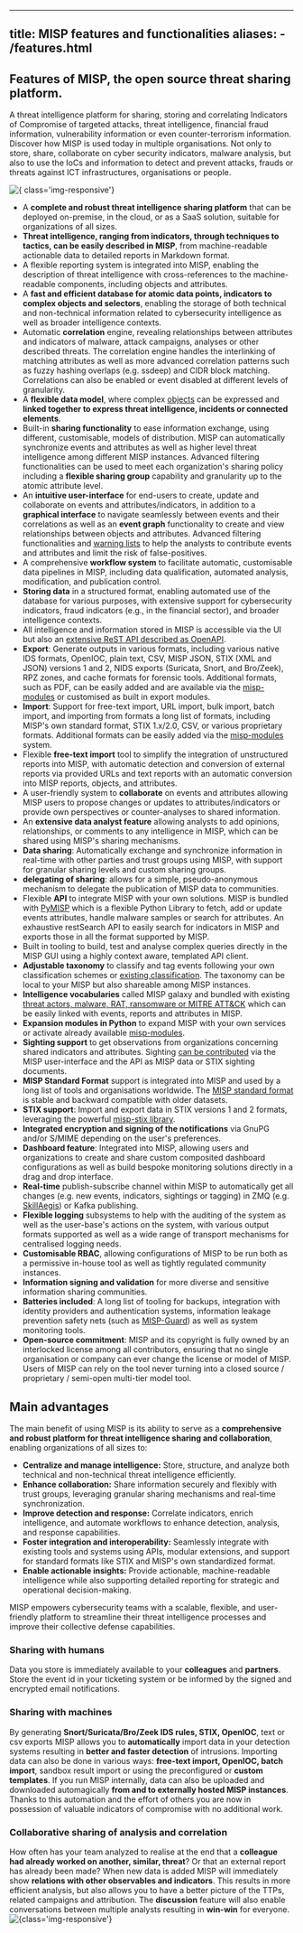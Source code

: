 
---
title: MISP features and functionalities
aliases:
    - /features.html
---

## Features of MISP, the open source threat sharing platform. 

A threat intelligence platform for sharing, storing and correlating Indicators of Compromise of targeted attacks, threat intelligence, financial fraud information, vulnerability information or even counter-terrorism information. Discover how MISP is used today in multiple organisations. Not only to store, share, collaborate on cyber security indicators, malware analysis, but also to use the IoCs and information to detect and prevent attacks, frauds or threats against ICT infrastructures, organisations or people.</header>

![](/img/banner.jpg "{ class='img-responsive'}") 

- A **complete and robust threat intelligence sharing platform** that can be deployed on-premise, in the cloud, or as a SaaS solution, suitable for organizations of all sizes. 
- **Threat intelligence, ranging from indicators, through techniques to tactics, can be easily described in MISP**, from machine-readable actionable data to detailed reports in Markdown format.
- A flexible reporting system is integrated into MISP, enabling the description of threat intelligence with cross-references to the machine-readable components, including objects and attributes.
- A **fast and efficient database for atomic data points, indicators to complex objects and selectors**, enabling the storage of both technical and non-technical information related to cybersecurity intelligence as well as broader intelligence contexts.
- Automatic **correlation** engine, revealing relationships between attributes and indicators of malware, attack campaigns, analyses or other described threats. The correlation engine handles the interlinking of matching attributes as well as more advanced correlation patterns such as fuzzy hashing overlaps (e.g. ssdeep) and CIDR block matching. Correlations can also be enabled or event disabled at different levels of granularity.
- A **flexible data model**, where complex [objects](https://www.misp-project.org/objects.html) can be expressed and **linked together to express threat intelligence, incidents or connected elements**.
- Built-in **sharing functionality** to ease information exchange, using different, customisable, models of distribution. MISP can automatically synchronize events and attributes as well as higher level threat intelligence among different MISP instances. Advanced filtering functionalities can be used to meet each organization's sharing policy including a **flexible sharing group** capability and granularity up to the atomic attribute level.
- An **intuitive user-interface** for end-users to create, update and collaborate on events and attributes/indicators, in addition to a **graphical interface** to navigate seamlessly between events and their correlations as well as an **event graph** functionality to create and view relationships between objects and attributes. Advanced filtering functionalities and [warning lists](https://github.com/MISP/misp-warninglists) to help the analysts to contribute events and attributes and limit the risk of false-positives.
- A comprehensive **workflow system** to facilitate automatic, customisable data pipelines in MISP, including data qualification, automated analysis, modification, and publication control.
- **Storing data** in a structured format, enabling automated use of the database for various purposes, with extensive support for cybersecurity indicators, fraud indicators (e.g., in the financial sector), and broader intelligence contexts.
- All intelligence and information stored in MISP is accessible via the UI but also an [extensive ReST API described as OpenAPI](https://www.misp-project.org/openapi/).
- **Export**: Generate outputs in various formats, including various native IDS formats, OpenIOC, plain text, CSV, MISP JSON, STIX (XML and JSON) versions 1 and 2, NIDS exports (Suricata, Snort, and Bro/Zeek), RPZ zones, and cache formats for forensic tools. Additional formats, such as PDF, can be easily added and are available via the [misp-modules](https://github.com/MISP/misp-modules) or customised as built in export modules.
- **Import**: Support for free-text import, URL import, bulk import, batch import, and importing from formats a long list of formats, including MISP's own standard format, STIX 1.x/2.0, CSV, or various proprietary formats. Additional formats can be easily added via the [misp-modules](https://github.com/MISP/misp-modules) system.
- Flexible **free-text import** tool to simplify the integration of unstructured reports into MISP, with automatic detection and conversion of external reports via provided URLs and text reports with an automatic conversion into MISP reports, objects, and attributes.
- A user-friendly system to **collaborate** on events and attributes allowing MISP users to propose changes or updates to attributes/indicators or provide own perspectives or counter-analyses to shared information.
- An **extensive data analyst feature** allowing analysts to add opinions, relationships, or comments to any intelligence in MISP, which can be shared using MISP's sharing mechanisms.
- **Data sharing**: Automatically exchange and synchronize information in real-time with other parties and trust groups using MISP, with support for granular sharing levels and custom sharing groups.
- **delegating of sharing**: allows for a simple, pseudo-anonymous mechanism to delegate the publication of MISP data to communities.
- Flexible **API** to integrate MISP with your own solutions. MISP is bundled with [PyMISP](https://github.com/MISP/PyMISP) which is a flexible Python Library to fetch, add or update events attributes, handle malware samples or search for attributes. An exhaustive restSearch API to easily search for indicators in MISP and exports those in all the format supported by MISP.
- Built in tooling to build, test and analyse complex queries directly in the MISP GUI using a highly context aware, templated API client.
- **Adjustable taxonomy** to classify and tag events following your own classification schemes or [existing classification](https://github.com/MISP/misp-taxonomies). The taxonomy can be local to your MISP but also shareable among MISP instances.
- **Intelligence vocabularies** called MISP galaxy and bundled with existing [threat actors, malware, RAT, ransomware or MITRE ATT&CK](https://www.misp-project.org/galaxy.html) which can be easily linked with events, reports and attributes in MISP.
- **Expansion modules in Python** to expand MISP with your own services or activate already available [misp-modules](https://github.com/MISP/misp-modules).
- **Sighting support** to get observations from organizations concerning shared indicators and attributes. Sighting [can be contributed](https://www.circl.lu/doc/misp/automation/index.html#sightings-api) via the MISP user-interface and the API as MISP data or STIX sighting documents.
- **MISP Standard Format** support is integrated into MISP and used by a long list of tools and organisations worldwide. The [MISP standard format](https://www.misp-standard.org/) is stable and backward compatible with older datasets.
- **STIX support**: Import and export data in STIX versions 1 and 2 formats, leveraging the powerful [misp-stix library](https://github.com/misp/misp-stix).
- **Integrated encryption and signing of the notifications** via GnuPG and/or S/MIME depending on the user's preferences.
- **Dashboard feature**: Integrated into MISP, allowing users and organizations to create and share custom composited dashboard configurations as well as build bespoke monitoring solutions directly in a drag and drop interface.
- **Real-time** publish-subscribe channel within MISP to automatically get all changes (e.g. new events, indicators, sightings or tagging) in ZMQ (e.g. [SkillAegis](https://github.com/MISP/SkillAegis)) or Kafka publishing.
- **Flexible logging** subsystems to help with the auditing of the system as well as the user-base's actions on the system, with various output formats supported as well as a wide range of transport mechanisms for centralised logging needs.
- **Customisable RBAC**, allowing configurations of MISP to be run both as a permissive in-house tool as well as tightly regulated community instances.
- **Information signing and validation** for more diverse and sensitive information sharing communities.
- **Batteries included**: A long list of tooling for backups, integration with identity providers and authentication systems, information leakage prevention safety nets (such as [MISP-Guard](https://github.com/MISP/misp-guard)) as well as system monitoring tools.
- **Open-source commitment**: MISP and its copyright is fully owned by an interlocked license among all contributors, ensuring that no single organisation or company can ever change the license or model of MISP. Users of MISP can rely on the tool never turning into a closed source / proprietary / semi-open multi-tier model tool.

## Main advantages

The main benefit of using MISP is its ability to serve as a **comprehensive and robust platform for threat intelligence sharing and collaboration**, enabling organizations of all sizes to:

- **Centralize and manage intelligence:** Store, structure, and analyze both technical and non-technical threat intelligence efficiently.
- **Enhance collaboration:** Share information securely and flexibly with trust groups, leveraging granular sharing mechanisms and real-time synchronization.
- **Improve detection and response:** Correlate indicators, enrich intelligence, and automate workflows to enhance detection, analysis, and response capabilities.
- **Foster integration and interoperability:** Seamlessly integrate with existing tools and systems using APIs, modular extensions, and support for standard formats like STIX and MISP's own standardized format.
- **Enable actionable insights:** Provide actionable, machine-readable intelligence while also supporting detailed reporting for strategic and operational decision-making.

MISP empowers cybersecurity teams with a scalable, flexible, and user-friendly platform to streamline their threat intelligence processes and improve their collective defense capabilities.

### Sharing with humans 
Data you store is immediately available to your **colleagues** and **partners**. Store the event id in your ticketing system or be informed by the signed and encrypted email notifications. 
### Sharing with machines 
By generating **Snort/Suricata/Bro/Zeek IDS rules, STIX, OpenIOC**, text or csv exports MISP allows you to **automatically** import data in your detection systems resulting in **better and faster detection** of intrusions. Importing data can also be done in various ways: **free-text import, OpenIOC, batch import**, sandbox result import or using the preconfigured or **custom templates**. If you run MISP internally, data can also be uploaded and downloaded automagically **from and to externally hosted MISP instances**. Thanks to this automation and the effort of others you are now in possession of valuable indicators of compromise with no additional work. 

### Collaborative sharing of analysis and correlation 
How often has your team analyzed to realise at the end that a **colleague had already worked on another, similar, threat**? Or that an external report has already been made? When new data is added MISP will immediately show **relations with other observables and indicators**. This results in more efficient analysis, but also allows you to have a better picture of the TTPs, related campaigns and attribution. The **discussion** feature will also enable conversations between multiple analysts resulting in **win-win** for everyone. ![](/img/blog/automation-icon.png "{class='img-responsive'}")
